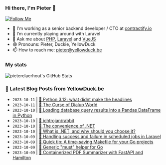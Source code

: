 ### Hi there, I'm Pieter 👋  
[![Follow Me](https://img.shields.io/github/followers/pieterclaerhout?label=Follow&style=social)](https://github.com/pieterclaerhout)

- 🏢 I'm working as a senior backend developer / CTO at [contractify.io](https://contractify.io)
- 🌱 I’m currently playing around with Laravel
- 💬 Ask me about [PHP](https://php.net), [Laravel](http://laravel.com) and [VueJS](https://vuejs.org)
- 😄 Pronouns: Pieter, Duckie, YellowDuck
- 📫 How to reach me: pieter@yellowduck.be

### My stats

![pieterclaerhout's GitHub Stats](https://github-readme-stats.vercel.app/api?username=pieterclaerhout&show_icons=true&count_private=true&line_height=40)

### 📩 Latest Blog Posts from [YellowDuck.be](https://www.yellowduck.be/)
<!-- BLOG-POST-LIST:START -->
- `2023-10-11` | [🔗 Python 3.12: what didnt make the headlines](https://www.yellowduck.be/posts/python-3-12-what-didnt-make-the-headlines)  
- `2023-10-11` | [🔗 The Curse of Dialup World](https://www.yellowduck.be/posts/the-curse-of-dialup-world)  
- `2023-10-10` | [🐥 Loading database query results into a Pandas DataFrame in Python](https://www.yellowduck.be/posts/loading-database-query-results-into-a-pandas-dataframe-in-python)  
- `2023-10-10` | [🔗 ichtrojan/rabbit](https://www.yellowduck.be/posts/ichtrojan-rabbit)  
- `2023-10-10` | [🔗 The convenience of .NET](https://www.yellowduck.be/posts/the-convenience-of-net)  
- `2023-10-10` | [🔗 What is .NET, and why should you choose it?](https://www.yellowduck.be/posts/what-is-net-and-why-should-you-choose-it)  
- `2023-10-09` | [🐥 Handling success and failure in scheduled jobs in Laravel](https://www.yellowduck.be/posts/handling-success-and-failure-in-scheduled-jobs-in-laravel)  
- `2023-10-09` | [🔗 Quick tip: A time-saving Makefile for your Go projects](https://www.yellowduck.be/posts/quick-tip-a-time-saving-makefile-for-your-go-projects)  
- `2023-10-09` | [🔗 Generic &quot;must&quot; helper for Go](https://www.yellowduck.be/posts/generic-must-helper-for-go)  
- `2023-10-09` | [🔗 Containerized PDF Summarizer with FastAPI and Hamilton](https://www.yellowduck.be/posts/containerized-pdf-summarizer-with-fastapi-and-hamilton)  

<!-- BLOG-POST-LIST:END -->
